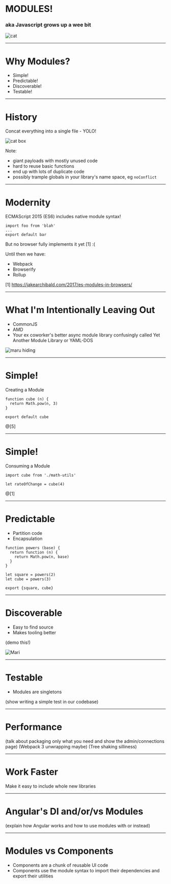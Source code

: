 # MODULES!
### aka Javascript grows up a wee bit

![cat](https://media.giphy.com/media/Sjj8NXm7E10qs/giphy.gif)

---
# Why Modules?
* Simple!
* Predictable!
* Discoverable!
* Testable!

---
# History

Concat everything into a single file - YOLO!

![cat box](https://media.giphy.com/media/56xijcnShy5sA/giphy.gif)

Note:
* giant payloads with mostly unused code
* hard to reuse basic functions
* end up with lots of duplicate code
* possibly trample globals in your library's name space, eg `noConflict`

---
# Modernity

ECMAScript 2015 (ES6) includes native module syntax!

```
import foo from 'blah'
...
export default bar
```

But no browser fully implements it yet [1] :( 

Until then we have:

+ Webpack
+ Browserify
+ Rollup 

[1] https://jakearchibald.com/2017/es-modules-in-browsers/

---
# What I'm Intentionally Leaving Out

* CommonJS
* AMD
* Your ex coworker's better async module library confusingly called Yet Another Module Library or YAML-DOS

![maru hiding](https://media.giphy.com/media/aA2kuwtG7Xnt6/giphy.gif)

---
# Simple!

Creating a Module
```
function cube (n) { 
  return Math.pow(n, 3)
}

export default cube
```
@[5]

---
# Simple!

Consuming a Module

```
import cube from './math-utils'

let rateOfChange = cube(4)
```
@[1]

---

# Predictable
  * Partition code
  * Encapsulation

```
function powers (base) {
  return function (n) {
    return Math.pow(n, base)    
  }
}

let square = powers(2)
let cube = powers(3)

export {square, cube}
```

---

# Discoverable
 * Easy to find source
 * Makes tooling better

(demo this!)

![Mari](https://media.giphy.com/media/Ww6Hdz0L3CxfW/giphy.gif)

--- 

# Testable
* Modules are singletons

(show writing a simple test in our codebase)

---

# Performance

(talk about packaging only what you need and show the admin/connections page)
(Webpack 3 unwrapping maybe)
(Tree shaking silliness)

---

# Work Faster

Make it easy to include whole new libraries

---

# Angular's DI and/or/vs Modules

(explain how Angular works and how to use modules with or instead)

---

# Modules vs Components

* Components are a chunk of reusable UI code
* Components use the module syntax to import their dependencies and export their utilities
